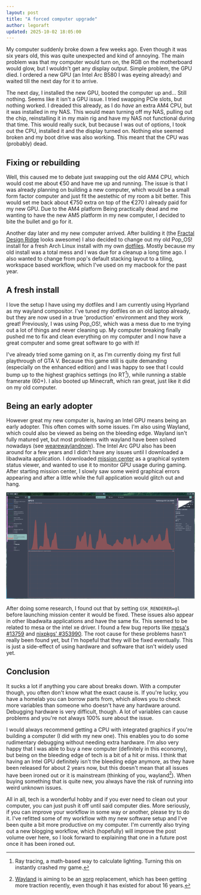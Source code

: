 ```yaml
---
layout: post
title: "A forced computer upgrade"
author: legoraft
updated: 2025-10-02 18:05:00
---
```


My computer suddenly broke down a few weeks ago. Even though it was six years old, this was quite unexpected and kind of annoying. The main problem was that my computer would turn on, the RGB on the motherboard would glow, but I wouldn't get any display output. Simple problem, the GPU died. I ordered a new GPU (an Intel Arc B580 I was eyeing already) and waited till the next day for it to arrive.

The next day, I installed the new GPU, booted the computer up and... Still nothing. Seems like it isn't a GPU issue. I tried swapping PCIe slots, but nothing worked. I dreaded this already, as I do _have_ an extra AM4 CPU, but it was installed in my NAS. This would mean turning off my NAS, pulling out the chip, reinstalling it in my main rig and have my NAS not functional during that time. This would really suck, but because I was out of options, I took out the CPU, installed it and the display turned on. Nothing else seemed broken and my boot drive was also working. This meant that the CPU was (probably) dead.

## Fixing or rebuilding

Well, this caused me to debate just swapping out the old AM4 CPU, which would cost me about €50 and have me up and running. The issue is that I was already planning on building a new computer, which would be a small form factor computer and just fit the aestethic of my room a bit better. This would set me back about €750 extra on top of the €270 I already paid for my new GPU. Due to the AM4 platform Being practically dead and me wanting to have the new AM5 platform in my new computer, I decided to bite the bullet and go for it.

Another day later and my new computer arrived. After building it (the [Fractal Design Ridge](https://www.fractal-design.com/products/cases/ridge/) looks awesome) I also decided to change out my old Pop_OS! install for a fresh Arch Linux install with my own [dotfiles](https://github.com/legoraft/dots). Mostly because my old install was a total mess and I was due for a cleanup a long time ago. I also wanted to change from pop's default stacking layout to a tiling, workspace based workflow, which I've used on my macbook for the past year.

## A fresh install

I love the setup I have using my dotfiles and I am currently using Hyprland as my wayland compositor. I've tuned my dotfiles on an old laptop already, but they are now used in a true 'production' environment and they work great! Previously, I was using Pop_OS!, which was a mess due to me trying out a lot of things and never cleaning up. My computer breaking finally pushed me to fix and clean everything on my computer and I now have a great computer and some great software to go with it!

I've already tried some gaming on it, as I'm currently doing my first full playthrough of GTA V. Because this game still is quite demanding (especially on the enhanced edition) and I was happy to see that I could bump up to the highest graphics settings (no RT[^1]), while running a stable framerate (60+). I also booted up Minecraft, which ran great, just like it did on my old computer.

## Being an early adopter

However great my new computer is, having an Intel GPU means being an early adopter. This often comes with some issues. I'm also using Wayland, which could also be viewed as being on the bleeding edge. Wayland isn't fully matured yet, but most problems with wayland have been solved nowadays (see [wearewaylandnow](https://wearewaylandnow.com)). The Intel Arc GPU also has been around for a few years and I didn't have any issues until I downloaded a libadwaita application. I downloaded [mission center](https://missioncenter.io/) as a graphical system status viewer, and wanted to use it to monitor GPU usage during gaming. After starting mission center, I slowly saw some weird graphical errors appearing and after a little while the full application would glitch out and hang.

![Image of graphical artifacts in mission center](../assets/images/hypnos-v2/mission-center-artifacts.png)

After doing some research, I found out that by setting `GSK_RENDERER=gl` before launching mission center it would be fixed. These issues also appear in other libadwaita applications and have the same fix. This seemed to be related to mesa or the intel xe driver. I found a few bug reports like [mesa's #13759](https://gitlab.freedesktop.org/mesa/mesa/-/issues/13759) and [nixpkgs' #353990](https://github.com/NixOS/nixpkgs/issues/353990). The root cause for these problems hasn't really been found yet, but I'm hopeful that they will be fixed eventually. This is just a side-effect of using hardware and software that isn't widely used yet.

## Conclusion

It sucks a lot if anything you care about breaks down. With a computer though, you often don't know what the exact cause is. If you're lucky, you have a homelab you can borrow parts from, which allows you to check more variables than someone who doesn't have any hardware around. Debugging hardware is very difficult, though. A lot of variables can cause problems and you're not always 100% sure about the issue.

I would always recommend getting a CPU with integrated graphics if you're building a computer (I did with my new one). This enables you to do some rudimentary debugging without needing extra hardware. I'm also very happy that I was able to buy a new computer (definitely in this economy), but being on the bleeding edge of tech is a bit of a hit or miss. I think that having an Intel GPU definitely isn't the bleeding edge anymore, as they have been released for about 2 years now, but this doesn't mean that all issues have been ironed out or it is mainstream (thinking of you, wayland[^2]). When buying something that is quite new, you always have the risk of running into weird unknown issues.

All in all, tech is a wonderful hobby and if you ever need to clean out your computer, you can just push it off until said computer dies. More seriously, if you can improve your workflow in some way or another, please try to do it. I've refitted some of my workflow with my new software setup and I've been quite a bit more productive on my computer. I'm currently also trying out a new blogging workflow, which (hopefully) will improve the post volume over here, so I look forward to explaining that one in a future post once it has been ironed out.

[^1]: Ray tracing, a math-based way to calculate lighting. Turning this on instantly crashed my game.

[^2]: [Wayland](https://wayland.freedesktop.org/) is aiming to be an [xorg](https://www.x.org/wiki/) replacement, which has been getting more traction recently, even though it has existed for about 16 years.
